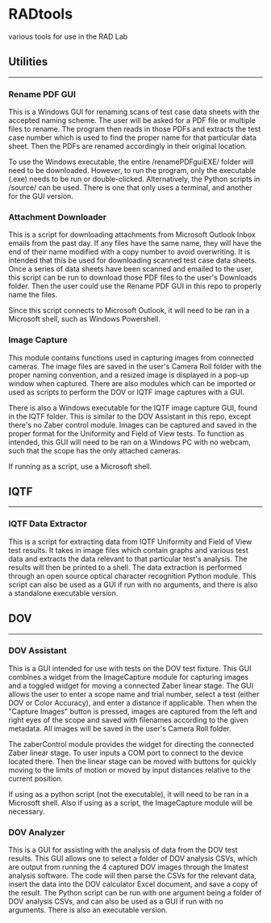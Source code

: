 # RADtools
various tools for use in the RAD Lab

## Utilities
___

### Rename PDF GUI
This is a Windows GUI for renaming scans of test case data sheets with the accepted naming scheme.
The user will be asked for a PDF file or multiple files to rename. The program then reads in 
those PDFs and extracts the test case number which is used to find the proper name for that
particular data sheet. Then the PDFs are renamed accordingly in their original location.

To use the Windows executable, the entire /renamePDFguiEXE/ folder will need to be downloaded. 
However, to run the program, only the executable (.exe) needs to be run or double-clicked. 
Alternatively, the Python scripts in /source/ can be used. There is one that only uses a terminal, 
and another for the GUI version. 

### Attachment Downloader
This is a script for downloading attachments from Microsoft Outlook Inbox emails 
from the past day. If any files have the same name, they will have the end of their name
modified with a copy number to avoid overwriting. It is intended that this be used for 
downloading scanned test case data sheets. Once a series of data sheets have been scanned 
and emailed to the user, this script can be run to download those PDF files to the user's 
Downloads folder. Then the user could use the Rename PDF GUI in this repo to properly name 
the files. 

Since this script connects to Microsoft Outlook, it will need to be ran in a Microsoft shell, 
such as Windows Powershell.

### Image Capture
This module contains functions used in capturing images from connected cameras. The image 
files are saved in the user's Camera Roll folder with the proper naming convention, and a resized 
image is displayed in a pop-up window when captured. There are also modules which can be imported
or used as scripts to perform the DOV or IQTF image captures with a GUI.

There is also a Windows executable for the IQTF image capture GUI, found in the IQTF folder. This 
is similar to the DOV Assistant in this repo, except there's no Zaber control module. Images can be 
captured and saved in the proper format for the Uniformity and Field of View tests. To function as 
intended, this GUI will need to be ran on a Windows PC with no webcam, such that the scope has the 
only attached cameras. 

If running as a script, use a Microsoft shell.

## IQTF
___

### IQTF Data Extractor
This is a script for extracting data from IQTF Uniformity and Field of View test results. It 
takes in image files which contain graphs and various test data and extracts the data relevant 
to that particular test's analysis. The results will then be printed to a shell. The 
data extraction is performed through an open source optical character recognition Python 
module. This script can also be used as a GUI if run with no arguments, and there is also a 
standalone executable version.

## DOV
___

### DOV Assistant
This is a GUI intended for use with tests on the DOV test fixture. This GUI combines a widget 
from the ImageCapture module for capturing images and a toggled widget for moving a connected 
Zaber linear stage. The GUI allows the user to enter a scope name and trial number, select a 
test (either DOV or Color Accuracy), and enter a distance if applicable. Then when the 
"Capture Images" button is pressed, images are captured from the left and right eyes of the 
scope and saved with filenames according to the given metadata. All images will be saved in 
the user's Camera Roll folder. 

The zaberControl module provides the widget for directing the connected Zaber linear stage. 
To user inputs a COM port to connect to the device located there. Then the linear stage can 
be moved with buttons for quickly moving to the limits of motion or moved by input distances 
relative to the current position.

If using as a python script (not the executable), it will need to be ran in a Microsoft shell. 
Also if using as a script, the ImageCapture module will be necessary.

### DOV Analyzer
This is a GUI for assisting with the analysis of data from the DOV test results. This GUI allows
one to select a folder of DOV analysis CSVs, which are output from running the 4 captured DOV 
images through the Imatest analysis software. The code will then parse the CSVs for the 
relevant data, insert the data into the DOV calculator Excel document, and save a copy of the 
result. The Python script can be run with one argument being a folder of DOV analysis CSVs, and 
can also be used as a GUI if run with no arguments. There is also an executable version.
